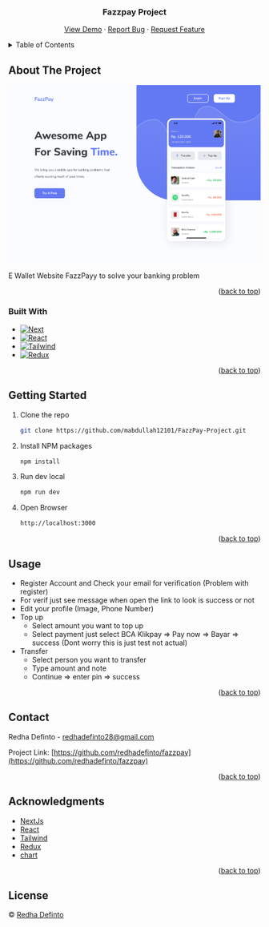 <div align="center">
<h3 align="center">Fazzpay Project</h3>

  <p align="center">
    <a href="https://fazzpay-project.vercel.app">View Demo</a>
    ·
    <a href="https://github.com/redhadefinto/fazzpay/issues">Report Bug</a>
    ·
    <a href="https://github.com/redhadefinto/fazzpay/pulls">Request Feature</a>
  </p>
</div>

<!-- TABLE OF CONTENTS -->
<details>
  <summary>Table of Contents</summary>
  <ol>
    <li>
      <a href="#about-the-project">About The Project</a>
      <ul>
        <li><a href="#built-with">Built With</a></li>
      </ul>
    </li>
    <li>
      <a href="#getting-started">Getting Started</a>
    </li>
    <li><a href="#usage">Usage</a></li>
    <li><a href="#contact">Contact</a></li>
    <li><a href="#acknowledgments">Acknowledgments</a></li>
    <li><a href="#license">License</a></li>
  </ol>
</details>

<!-- ABOUT THE PROJECT -->

## About The Project

<!-- ![Product Name Screen Shot][product-screenshot] -->
<img width="600" src="./public/index.png" alt="display-documentation">

E Wallet Website FazzPayy to solve your banking problem

<p align="right">(<a href="#readme-top">back to top</a>)</p>

### Built With

- [![Next][Next.js]][Next-url]
- [![React][React.js]][React-url]
- [![Tailwind][Tailwind-CSS]][Tailwind-url]
- [![Redux][Redux]][Redux-url]

<p align="right">(<a href="#readme-top">back to top</a>)</p>

<!-- GETTING STARTED -->

## Getting Started

1. Clone the repo
   ```sh
   git clone https://github.com/mabdullah12101/FazzPay-Project.git
   ```
2. Install NPM packages
   ```sh
   npm install
   ```
3. Run dev local
   ```sh
   npm run dev
   ```
4. Open Browser
   ```sh
   http://localhost:3000
   ```

<p align="right">(<a href="#readme-top">back to top</a>)</p>

<!-- USAGE EXAMPLES -->

## Usage

- Register Account and Check your email for verification (Problem with register)
- For verif just see message when open the link to look is success or not
- Edit your profile (Image, Phone Number)
- Top up
  - Select amount you want to top up
  - Select payment just select BCA Klikpay => Pay now => Bayar => success (Dont worry this is just test not actual)
- Transfer
  - Select person you want to transfer
  - Type amount and note
  - Continue => enter pin => success

<p align="right">(<a href="#readme-top">back to top</a>)</p>

<!-- CONTACT -->

## Contact

Redha Definto - redhadefinto28@gmail.com

Project Link: [https://github.com/redhadefinto/fazzpay](https://github.com/redhadefinto/fazzpay)

<p align="right">(<a href="#readme-top">back to top</a>)</p>

<!-- ACKNOWLEDGMENTS -->

## Acknowledgments

- [NextJs](https://nextjs.org/)
- [React](https://reactjs.org/)
- [Tailwind](https://tailwindcss.com/)
- [Redux](https://redux.js.org/)
- [chart](https://www.chartjs.org/docs/latest/)

<p align="right">(<a href="#readme-top">back to top</a>)</p>

<!-- LICENSE -->

## License

© [Redha Definto](https://github.com/redhadefinto)

<!-- MARKDOWN LINKS & IMAGES -->
<!-- https://www.markdownguide.org/basic-syntax/#reference-style-links -->

<!-- [product-screenshot]: index.png -->

[Next.js]: https://img.shields.io/badge/next.js-000000?style=for-the-badge&logo=nextdotjs&logoColor=white
[Next-url]: https://nextjs.org/
[React.js]: https://img.shields.io/badge/React-20232A?style=for-the-badge&logo=react&logoColor=61DAFB
[React-url]: https://reactjs.org/
[Tailwind-CSS]: https://img.shields.io/badge/tailwindcss-%2338B2AC.svg?style=for-the-badge&logo=tailwind-css&logoColor=white
[Tailwind-url]: https://tailwindcss.com/
[Redux]: https://img.shields.io/badge/redux-%23593d88.svg?style=for-the-badge&logo=redux&logoColor=white
[Redux-url]: https://redux.js.org/
